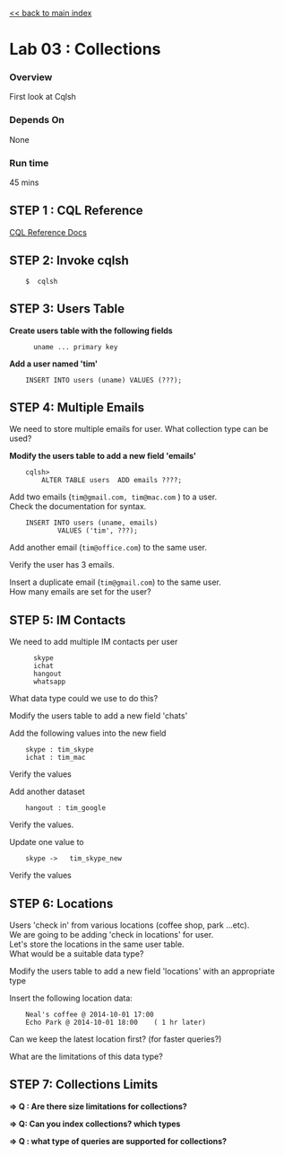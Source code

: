 <link rel='stylesheet' href='../assets/css/main.css'/>

[<< back to main index](../README.md) 

Lab 03 : Collections
====================

### Overview
First look at Cqlsh

### Depends On 
None

### Run time
45 mins


## STEP 1 : CQL Reference
[CQL Reference Docs](http://docs.datastax.com/en/cql/3.3/cql/cql_reference/cqlReferenceTOC.html)


## STEP 2:  Invoke cqlsh
```
    $  cqlsh
```


## STEP 3: Users Table
**Create users table with the following fields**  
```
      uname ... primary key
```

**Add a user named 'tim'**  
```
    INSERT INTO users (uname) VALUES (???);
```


## STEP 4: Multiple Emails
We need to store multiple emails for user.  What collection type can be used?

**Modify the users table to add a new field 'emails'**
```
    cqlsh> 
        ALTER TABLE users  ADD emails ????;
```

Add two emails (`tim@gmail.com, tim@mac.com` ) to a user.  
Check the documentation for syntax.
```
    INSERT INTO users (uname, emails)
            VALUES ('tim', ???);
```

Add another email (`tim@office.com`) to the same user.

Verify the user has 3 emails.

Insert a duplicate email (`tim@gmail.com`) to the same user.  
How many emails are set for the user?



## STEP 5: IM Contacts
We need to add multiple IM contacts per user
```
      skype
      ichat
      hangout
      whatsapp
```

What data type could we use to do this?

Modify the users table to add a new field 'chats'

Add the following values into the new field
```
    skype : tim_skype
    ichat : tim_mac
```

Verify the values

Add another dataset
```
    hangout : tim_google
```

Verify the values.

Update one value to
```
    skype ->   tim_skype_new
```

Verify the values


## STEP 6: Locations
Users 'check in' from various locations (coffee shop, park ...etc).  
We are going to be adding 'check in locations' for user.  
Let's store the locations in the same user table.  
What would be a suitable data type?  

Modify the users table to add a new field 'locations' with an appropriate type

Insert the following location data:
```
    Neal's coffee @ 2014-10-01 17:00
    Echo Park @ 2014-10-01 18:00    ( 1 hr later)
```

Can we keep the latest location first? (for faster queries?)

What are the limitations of this data type?


## STEP 7:  Collections Limits

**=> Q : Are there size limitations for collections?**

**=> Q: Can you index collections?  which types** 

**=> Q : what type of queries are supported for collections?**

